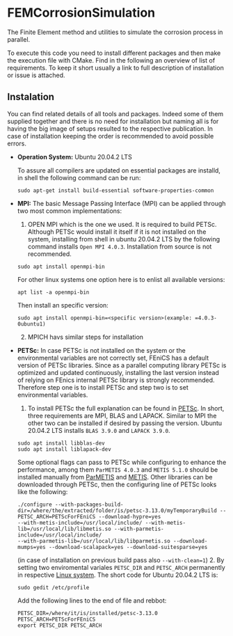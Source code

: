 # FEMCorrosionSimulation
The Finite Element method and utilities to simulate the corrosion process in parallel.

To execute this code you need to install different packages and then make the execution file with CMake. Find in the following an overview of list of requirements.
To keep it short usually a link to full description of installation or issue is attached.

## Instalation
You can find related details of all tools and packages. Indeed some of them supplied together and there is no need for installation but naming all is for having the big image of setups resulted to the respective publication. In case of installation keeping the order is recommended to avoid possible errors.

- **Operation System:** Ubuntu 20.04.2 LTS

  To assure all compilers are updated on essential packages are installd, in shell the following command can be run:
  ```shell
  sudo apt-get install build-essential software-properties-common
  ```
- **MPI:** The basic Message Passing Interface (MPI) can be applied through two most common implementations:
    1. OPEN MPI which is the one we used. It is required to build PETSc. Although PETSc would install it itself if it is not installed on the system, installing from shell in ubuntu 20.04.2 LTS by the following command installs `Open MPI 4.0.3`. Installation from source is not recommended.
    ```shell
    sudo apt install openmpi-bin
    ```
    For other linux systems one option here is to enlist all available versions:
    ```shell
    apt list -a openmpi-bin
    ```
    Then install an specific version:
    ```shell
    sudo apt install openmpi-bin=<specific version>(example: =4.0.3-0ubuntu1)
    ```
    2. MPICH havs similar steps for installation
- **PETSc:** In case PETSc is not installed on the system or the environmental variables are not correctly set, FEniCS has a default version of PETSc libraries. Since as a parallel computing library PETSc is optimized and updated continuously, installing the last version instead of relying on FEnics internal PETSc library is strongly recommended. Therefore step one is to install PETSc and step two is to set environmental variables.
    1. To install PETSc the full explanation can be found in [PETSc](https://www.mcs.anl.gov/petsc/documentation/installation.html). In short, three requirements are MPI, BLAS and LAPACK. Similar to MPI the other two can be installed if desired by passing the version. Ubuntu 20.04.2 LTS installs `BLAS 3.9.0` and `LAPACK 3.9.0`.
    ```shell
    sudo apt install libblas-dev
    sudo apt install liblapack-dev
    ```
    Some optional flags can pass to PETSc while configuring to enhance the performance, among them `ParMETIS 4.0.3` and `METIS 5.1.0` should be installed manually from [ParMETIS](http://glaros.dtc.umn.edu/gkhome/metis/parmetis/download) and [METIS](http://glaros.dtc.umn.edu/gkhome/metis/metis/download). Other libraries can be downloaded through PETSc, then the configuring line of PETSc looks like the following:
    ```shell
    ./configure --with-packages-build-dir=/where/the/extracted/folder/is/petsc-3.13.0/myTemporaryBuild --PETSC_ARCH=PETScForFEniCS --download-hypre=yes 
    --with-metis-include=/usr/local/include/ --with-metis-lib=/usr/local/lib/libmetis.so --with-parmetis-include=/usr/local/include/ 
    --with-parmetis-lib=/usr/local/lib/libparmetis.so --download-mumps=yes --download-scalapack=yes --download-suitesparse=yes
    ```
    (in case of installation on previous build pass also `--with-clean=1`)
    2. By setting two enviromental variales `PETSC_DIR` and `PETSC_ARCH` permanently in respective [Linux system](https://unix.stackexchange.com/questions/117467/how-to-permanently-set-environmental-variables). The short code for Ubuntu 20.04.2 LTS is:
    ```shell
    sudo gedit /etc/profile
    ```
    Add the following lines to the end of file and rebbot:
    ```shell
    PETSC_DIR=/where/it/is/installed/petsc-3.13.0 
    PETSC_ARCH=PETScForFEniCS 
    export PETSC_DIR PETSC_ARCH
    ```

